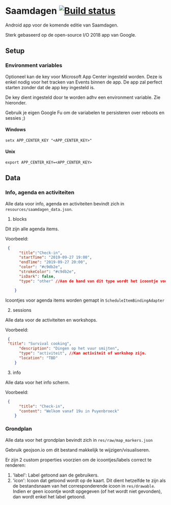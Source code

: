 # Saamdagen [![Build status](https://build.appcenter.ms/v0.1/apps/c8c2737c-9fdb-42aa-bb29-9f6ebcb95512/branches/master/badge)](https://appcenter.ms)

Android app voor de komende editie van Saamdagen.

Sterk gebaseerd op de open-source I/O 2018 app van Google.

## Setup

### Environment variables

Optioneel kan de key voor Microsoft App Center ingesteld worden. Deze is enkel nodig voor het tracken van Events binnen de app. De app zal perfect starten zonder dat de app key ingesteld is.

De key dient ingesteld door te worden adhv een environment variable. Zie hieronder.

Gebruik je eigen Google Fu om de variabelen te persisteren over reboots en sessies ;)

#### Windows

`setx APP_CENTER_KEY "<APP_CENTER_KEY>"`

#### Unix

`export APP_CENTER_KEY=<APP_CENTER_KEY>`

## Data

### Info, agenda en activiteiten

Alle data voor info, agenda en activiteiten bevindt zich in `resources/saamdagen_data.json`.

1. blocks

Dit zijn alle agenda items.

Voorbeeld:

```json
 {
      "title":"Check-in",
      "startTime": "2019-09-27 19:00",
      "endTime": "2019-09-27 20:00",
      "color": "#c9db2e",
      "strokeColor": "#c9db2e",
      "isDark": false,
      "type": "other" //Aan de hand van dit type wordt het icoontje voor het item bepaald.

    }
```

Icoontjes voor agenda items worden gemapt in `ScheduleItemBindingAdapter`

2. sessions

Alle data voor de activiteiten en workshops.

Voorbeeld:

```json
 {
 "title": "Survival cooking",
      "description": "Dingen op het vuur smijten",
      "type": "activiteit", //Kan activiteit of workshop zijn.
      "location": "TBD"
    }
```

3. info

Alle data voor het info scherm.

Voorbeeld:

```json
 {
      "title": "Check-in",
      "content": "Welkom vanaf 19u in Puyenbroeck"
    }
```

### Grondplan

Alle data voor het grondplan bevindt zich in `res/raw/map_markers.json`

Gebruik geojson.io om dit bestand makkelijk te wijzigen/visualiseren.

Er zijn 2 custom properties voorzien om de icoontjes/labels correct te renderen:

1. 'label': Label getoond aan de gebruikers.
2. 'icon': Icoon dat getoond wordt op de kaart. Dit dient hetzelfde te zijn als de bestandsnaam van het corresponderende icoon in `res/drawable`. Indien er geen icoontje wordt opgegeven (of het wordt niet gevonden), dan wordt enkel het label getoond.
